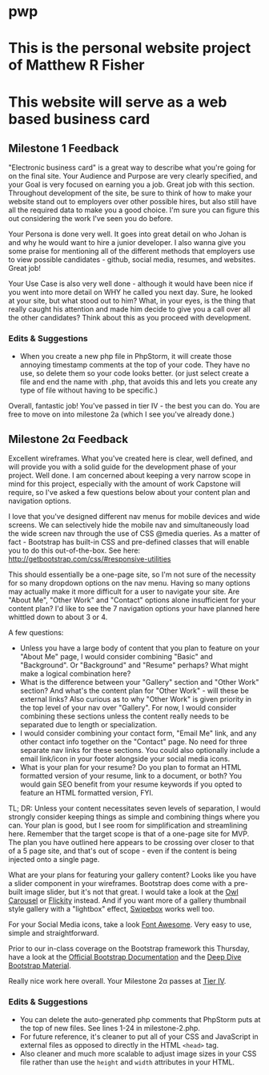 # pwp
# This is the personal website project of Matthew R Fisher
# This website will serve as a web based business card

## Milestone 1 Feedback
"Electronic business card" is a great way to describe what you're going for on the final site. Your Audience and Purpose are very clearly specified, and your Goal is very focused on earning you a job. Great job with this section. Throughout development of the site, be sure to think of how to make your website stand out to employers over other possible hires, but also still have all the required data to make you a good choice. I'm sure you can figure this out considering the work I've seen you do before. 

Your Persona is done very well. It goes into great detail on who Johan is and why he would want to hire a junior developer. I also wanna give you some praise for mentioning all of the different methods that employers use to view possible candidates - github, social media, resumes, and websites. Great job! 

Your Use Case is also very well done - although it would have been nice if you went into more detail on WHY he called you next day. Sure, he looked at your site, but what stood out to him? What, in your eyes, is the thing that really caught his attention and made him decide to give you a call over all the other candidates? Think about this as you proceed with development.

### Edits &amp; Suggestions 
- When you create a new php file in PhpStorm, it will create those annoying timestamp comments at the top of your code. They have no use, so delete them so your code looks better. (or just select create a file and end the name with .php, that avoids this and lets you create any type of file without having to be specific.)

Overall, fantastic job! You've passed in tier IV - the best you can do. You are free to move on into milestone 2a (which I see you've already done.)

## Milestone 2&alpha; Feedback
Excellent wireframes. What you've created here is clear, well defined, and will provide you with a solid guide for the development phase of your project. Well done. I am concerned about keeping a very narrow scope in mind for this project, especially with the amount of work Capstone will require, so I've asked a few questions below about your content plan and navigation options.

I love that you've designed different nav menus for mobile devices and wide screens. We can selectively hide the mobile nav and simultaneously load the wide screen nav through the use of CSS @media queries. As a matter of fact - Bootstrap has built-in CSS and pre-defined classes that will enable you to do this out-of-the-box. See here: http://getbootstrap.com/css/#responsive-utilities

This should essentially be a one-page site, so I'm not sure of the necessity for so many dropdown options on the nav menu. Having so many options may actually make it more difficult for a user to navigate your site. Are "About Me", "Other Work" and "Contact" options alone insufficient for your content plan? I'd like to see the 7 navigation options your have planned here whittled down to about 3 or 4.

A few questions:
- Unless you have a large body of content that you plan to feature on your "About Me" page, I would consider combining "Basic" and "Background". Or "Background" and "Resume" perhaps? What might make a logical combination here? 
- What is the difference between your "Gallery" section and "Other Work" section? And what's the content plan for "Other Work" - will these be external links? Also curious as to why "Other Work" is given priority in the top level of your nav over "Gallery". For now, I would consider combining these sections unless the content really needs to be separated due to length or specialization.
- I would consider combining your contact form, "Email Me" link, and any other contact info together on the "Contact" page. No need for three separate nav links for these sections. You could also optionally include a email link/icon in your footer alongside your social media icons.
- What is your plan for your resume? Do you plan to format an HTML formatted version of your resume, link to a document, or both? You would gain SEO benefit from your resume keywords if you opted to feature an HTML formatted version, FYI.

TL; DR: Unless your content necessitates seven levels of separation, I would strongly consider keeping things as simple and combining things where you can. Your plan is good, but I see room for simplification and streamlining here. Remember that the target scope is that of a one-page site for MVP. The plan you have outlined here appears to be crossing over closer to that of a 5 page site, and that's out of scope - even if the content is being injected onto a single page.

What are your plans for featuring your gallery content? Looks like you have a slider component in your wireframes. Bootstrap does come with a pre-built image slider, but it's not that great. I would take a look at the [Owl Carousel](http://owlcarousel2.github.io/OwlCarousel2/index.html) or [Flickity](http://flickity.metafizzy.co/) instead. And if you want more of a gallery thumbnail style gallery with a "lightbox" effect, [Swipebox](http://brutaldesign.github.io/swipebox/) works well too.

For your Social Media icons, take a look [Font Awesome](http://fontawesome.io/). Very easy to use, simple and straightforward.

Prior to our in-class coverage on the Bootstrap framework this Thursday, have a look at the [Official Bootstrap Documentation](http://getbootstrap.com/) and the [Deep Dive Bootstrap Material](https://bootcamp-coders.cnm.edu/class-materials/bootstrap/).

Really nice work here overall. Your Milestone 2&alpha; passes at [Tier IV](https://bootcamp-coders.cnm.edu/projects/personal/rubric/).

### Edits &amp; Suggestions
- You can delete the auto-generated php comments that PhpStorm puts at the top of new files. See lines 1-24 in  milestone-2.php.
- For future reference, it's cleaner to put all of your CSS and JavaScript in external files as opposed to directly in the HTML `<head>` tag.
- Also cleaner and much more scalable to adjust image sizes in your CSS file rather than use the `height` and `width` attributes in your HTML.
